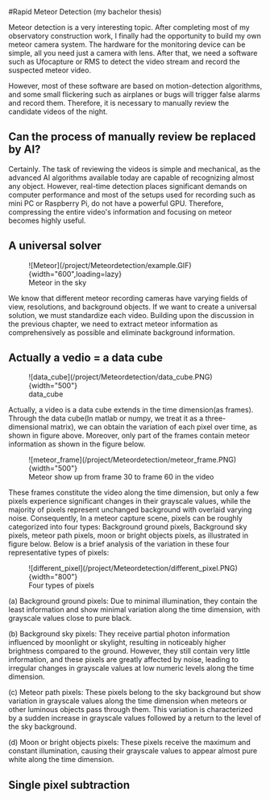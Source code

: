 #Rapid Meteor Detection (my bachelor thesis)

Meteor detection is a very interesting topic. After completing most of my observatory construction work, 
I finally had the opportunity to build my own meteor camera system. The hardware for the monitoring device 
can be simple, all you need just a camera with lens. After that, we need a software such as Ufocapture 
or RMS to detect the video stream and record the suspected meteor video.

However, most of these software are based on motion-detection algorithms, and some small flickering such as 
airplanes or bugs will trigger false alarms and record them. Therefore, it is necessary to manually 
review the candidate videos of the night.

## Can the process of manually review be replaced by AI?
Certainly. The task of reviewing the videos is simple and mechanical, as the advanced AI algorithms available 
today are capable of recognizing almost any object. However, real-time detection places significant demands on 
computer performance and most of the setups used for recording such as mini PC or Raspberry Pi, do not have a 
powerful GPU. Therefore, compressing the entire video's information and focusing on meteor becomes highly useful.

## A universal solver
<figure markdown>
  ![Meteor](/project/Meteordetection/example.GIF){width="600",loading=lazy} 
  <figcaption>Meteor in the sky</figcaption>
</figure>
We know that different meteor recording cameras have varying fields of view, resolutions, and background objects. 
If we want to create a universal solution, we must standardize each video. Building upon the discussion in the previous 
chapter, we need to extract meteor information as comprehensively as possible and eliminate background information.

## Actually a vedio = a data cube
<figure markdown>
  ![data_cube](/project/Meteordetection/data_cube.PNG){width="500"}
  <figcaption>data_cube</figcaption>
</figure>
Actually, a video is a data cube extends in the time dimension(as frames). Through the data cube(In matlab or numpy, 
we treat it as a three-dimensional matrix), we can obtain the variation of each pixel over time, as shown in figure above.
Moreover, only part of the frames contain meteor information as shown in the figure below.
<figure markdown>
  ![meteor_frame](/project/Meteordetection/meteor_frame.PNG){width="500"}
  <figcaption>Meteor show up from frame 30 to frame 60 in the video</figcaption>
</figure>
These frames constitute the video along the time dimension, but only a few pixels experience significant changes in their 
grayscale values, while the majority of pixels represent unchanged background with overlaid varying noise.
Consequently, In a meteor capture scene, pixels can be roughly categorized into four types: Background ground pixels, 
Background sky pixels, meteor path pixels, moon or bright objects pixels, as illustrated in figure below. Below is a brief 
analysis of the variation in these four representative types of pixels:
<figure markdown>
  ![different_pixel](/project/Meteordetection/different_pixel.PNG){width="800"}
  <figcaption>Four types of pixels</figcaption>
</figure>
(a) Background ground pixels: Due to minimal illumination, they contain the least information and show minimal variation 
along the time dimension, with grayscale values close to pure black.

(b) Background sky pixels: They receive partial photon information influenced by moonlight or skylight, resulting in noticeably 
higher brightness compared to the ground. However, they still contain very little information, and these pixels are greatly 
affected by noise, leading to irregular changes in grayscale values at low numeric levels along the time dimension.

(c) Meteor path pixels: These pixels belong to the sky background but show variation in grayscale values along the time 
dimension when meteors or other luminous objects pass through them. This variation is characterized by a sudden increase in 
grayscale values followed by a return to the level of the sky background.

(d) Moon or bright objects pixels: These pixels receive the maximum and constant illumination, causing their grayscale 
values to appear almost pure white along the time dimension.

## Single pixel subtraction
